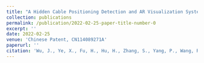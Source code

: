 ```yaml
---
title: "A Hidden Cable Positioning Detection and AR Visualization System"
collection: publications
permalink: /publication/2022-02-25-paper-title-number-0
excerpt: ''
date: 2022-02-25
venue: 'Chinese Patent, CN114089271A'
paperurl: ''
citation: 'Wu, J., Ye, X., Fu, H., Hu, H., Zhang, S., Yang, P., Wang, R., Zhang, D., Li, B., Gao, Z., & Sun, S. (2022). A Hidden Cable Positioning Detection and AR Visualization System. CN114089271A.'
---
```


